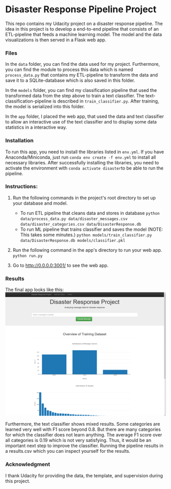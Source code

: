 # Disaster Response Pipeline Project

This repo contains my Udacity project on a disaster response pipeline. The idea in this project is to develop a end-to-end pipeline that consists of an ETL-pipeline that feeds a machine learning model. The model and the data visualizations is then served in a Flask web app.

### Files

In the `data` folder, you can find the data used for my project. Furthermore, you can find the module to process this data which is named `process_data.py` that contains my ETL-pipeline to transform the data and save it to a SQLite-database which is also saved in this folder.

In the `models` folder, you can find my classification pipeline that used the transformed data from the step above to train a text classifier. The text-classification-pipeline is described in `train_classifier.py`. After training, the model is serialized into this folder.

In the `app` folder, I placed the web app, that used the data and text classifier to allow an interactive use of the text classifier and to display some data statistics in a interactive way.

### Installation

To run this app, you need to install the libraries listed in `env.yml`. If you have Anaconda/Miniconda, just run `conda env create -f env.yml` to install all necessary libraries. After successfully installing the libraries, you need to activate the environment with `conda activate disaster`to be able to run the pipeline.

### Instructions:

1. Run the following commands in the project's root directory to set up your database and model.

   - To run ETL pipeline that cleans data and stores in database
     `python data/process_data.py data/disaster_messages.csv data/disaster_categories.csv data/DisasterResponse.db`
   - To run ML pipeline that trains classifier and saves the model (NOTE: This takes some minutes.)
     `python models/train_classifier.py data/DisasterResponse.db models/classifier.pkl`

2. Run the following command in the app's directory to run your web app.
   `python run.py`

3. Go to http://0.0.0.0:3001/ to see the web app.

### Results

The final app looks like this:
![App Screenshot](app/app_screenshot.PNG)

Furthermore, the text classifier shows mixed results. Some categories are learned very well with F1 score beyond 0.8. But there are many categories for which the classifier does not learn anything. The average F1 score over all categories is 0.19 which is not very satisfying. Thus, it would be an important next step to improve the classifier. Running the pipeline results in a results.csv which you can inspect yourself for the results.

### Acknowledgment

I thank Udacity for providing the data, the template, and supervision during this project.
